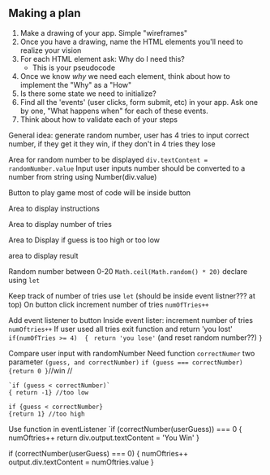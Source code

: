 ## Making a plan
1) Make a drawing of your app. Simple "wireframes"
2) Once you have a drawing, name the HTML elements you'll need to realize your vision
3) For each HTML element ask: Why do I need this?
    - This is your pseudocode
4) Once we know _why_ we need each element, think about how to implement the "Why" as a "How"
5) Is there some state we need to initialize?
6) Find all the 'events' (user clicks, form submit, etc) in your app. Ask one by one, "What happens when" for each of these events.
7) Think about how to validate each of your steps


General idea: generate random number, user has 4 tries to input correct number, if they get it they win, if they don't in 4 tries they lose

Area for random number to be displayed
    `div.textContent = randomNumber.value`
Input 
    user inputs number
    should be converted to a number from string using Number(div.value)

Button
    to play game
    most of code will be inside button

Area to display instructions

Area to display number of tries

Area to Display if guess is too high or too low

area to display result

Random number between 0-20
    `Math.ceil(Math.random() * 20)`
    declare using `let`

Keep track of number of tries
    use `let`
    (should be inside event listner??? at top)
    On button click
        increment  number of tries
        `numOfTries++`


Add event listener to button
Inside event lister:
    increment number of tries `numOftries++`
    If user used all tries exit function and return 'you lost'
        `if(numOfTries >= 4)  {`
           ` return 'you lose'` (and reset random number??)
        `}`

Compare user input with randomNumber
Need function `correctNumer`
    two parameter  `(guess, and correctNumber)`
    `if (guess === correctNumber)`
    `{return 0 }`//win //

    `if (guess < correctNumber)`
    { return -1} //too low

    if {guess < correctNumber}
    {return 1} //too high

Use function in eventListener
`if (correctNumber(userGuess)) === 0 {
    numOftries++
    return div.output.textContent = 'You Win'
}

if (correctNumber(userGuess) === 0) {
    numOftries++
    output.div.textContent = numOftries.value
}

